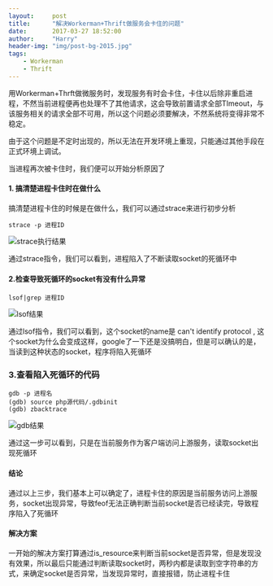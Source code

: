 ```yaml
---
layout:     post
title:      "解决Workerman+Thrift做服务会卡住的问题"
date:       2017-03-27 18:52:00
author:     "Harry"
header-img: "img/post-bg-2015.jpg"
tags:
    - Workerman
    - Thrift
---
```


用Workerman+Thrft做微服务时，发现服务有时会卡住，卡住以后除非重启进程，不然当前进程便再也处理不了其他请求，这会导致前置请求全部TImeout，与该服务相关的请求全部不可用，所以这个问题必须要解决，不然系统将变得非常不稳定。

由于这个问题是不定时出现的，所以无法在开发环境上重现，只能通过其他手段在正式环境上调试。

当进程再次被卡住时，我们便可以开始分析原因了

#### 1. 搞清楚进程卡住时在做什么

搞清楚进程卡住的时候是在做什么，我们可以通过strace来进行初步分析

```shell
strace -p 进程ID
```

![strace执行结果](http://oeii54s39.bkt.clouddn.com/strace%E7%BB%93%E6%9E%9C.png)

通过strace指令，我们可以看到，进程陷入了不断读取socket的死循环中

#### 2.检查导致死循环的socket有没有什么异常

```shell
lsof|grep 进程ID
```

![lsof结果](http://oeii54s39.bkt.clouddn.com/lsof%E7%BB%93%E6%9E%9C.png)

通过lsof指令，我们可以看到，这个socket的name是 can't identify protocol , 这个socket为什么会变成这样，google了一下还是没搞明白，但是可以确认的是，当读到这种状态的socket，程序将陷入死循环

### 3.查看陷入死循环的代码

``` shell
gdb -p 进程名
(gdb) source php源代码/.gdbinit
(gdb) zbacktrace
```

![gdb结果](http://oeii54s39.bkt.clouddn.com/gdb%E7%BB%93%E6%9E%9C.png)

通过这一步可以看到，只是在当前服务作为客户端访问上游服务，读取socket出现死循环

#### 结论

通过以上三步，我们基本上可以确定了，进程卡住的原因是当前服务访问上游服务，socket出现异常，导致feof无法正确判断当前socket是否已经读完，导致程序陷入了死循环

#### 解决方案

一开始的解决方案打算通过is_resource来判断当前socket是否异常，但是发现没有效果，所以最后只能通过判断读取socket时，两秒内都是读取到空字符串的方式，来确定socket是否异常，当发现异常时，直接报错，防止进程卡住
